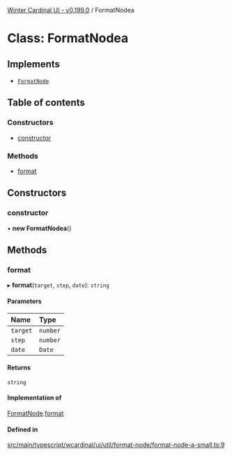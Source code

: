 [Winter Cardinal UI - v0.199.0](../index.md) / FormatNodea

# Class: FormatNodea

## Implements

- [`FormatNode`](../interfaces/FormatNode.md)

## Table of contents

### Constructors

- [constructor](FormatNodea.md#constructor)

### Methods

- [format](FormatNodea.md#format)

## Constructors

### constructor

• **new FormatNodea**()

## Methods

### format

▸ **format**(`target`, `step`, `date`): `string`

#### Parameters

| Name | Type |
| :------ | :------ |
| `target` | `number` |
| `step` | `number` |
| `date` | `Date` |

#### Returns

`string`

#### Implementation of

[FormatNode](../interfaces/FormatNode.md).[format](../interfaces/FormatNode.md#format)

#### Defined in

[src/main/typescript/wcardinal/ui/util/format-node/format-node-a-small.ts:9](https://github.com/winter-cardinal/winter-cardinal-ui/blob/v0.199.0/src/main/typescript/wcardinal/ui/util/format-node/format-node-a-small.ts#L9)

